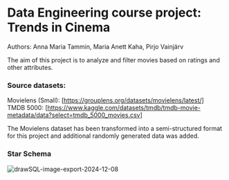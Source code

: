 # Data Engineering course project: Trends in Cinema
Authors: Anna Maria Tammin, Maria Anett Kaha, Pirjo Vainjärv

The aim of this project is to analyze and filter movies based on ratings and other attributes.

### Source datasets:
Movielens (Small): [https://grouplens.org/datasets/movielens/latest/] <br>
TMDB 5000: [https://www.kaggle.com/datasets/tmdb/tmdb-movie-metadata/data?select=tmdb_5000_movies.csv]

The Movielens dataset has been transformed into a semi-structured format for this project and additional randomly generated data was added.

### Star Schema
![drawSQL-image-export-2024-12-08](https://github.com/user-attachments/assets/e86916e8-46f6-437e-918a-25e94dafb686)
